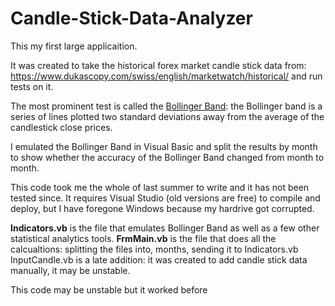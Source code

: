# Candle-Stick-Data-Analyzer

This my first large applicaition.

It was created to take the historical forex market candle stick data from: https://www.dukascopy.com/swiss/english/marketwatch/historical/
and run tests on it.

The most prominent test is called the [Bollinger Band](http://www.investopedia.com/terms/b/bollingerbands.asp): the Bollinger  band is a series of lines plotted two standard deviations away from the average of the candlestick close prices.

I emulated the Bollinger Band in Visual Basic and split the results by month to show whether the accuracy of the Bollinger Band changed from month to month. 

This code took me the whole of last summer to write and it has not been tested since. It requires Visual Studio (old versions are free) to compile and deploy, but I have foregone Windows because my hardrive got corrupted.
 
**Indicators.vb** is the file that emulates Bollinger Band as well as a few other statistical analytics tools.
**FrmMain.vb** is the file that does all the calcualtions: splitting the files into, months, sending it to Indicators.vb
InputCandle.vb is a late addition: it was created to add candle stick data manually, it may be unstable.

This code may be unstable but it worked before


